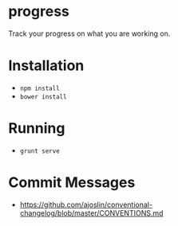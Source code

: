 progress
========

Track your progress on what you are working on.

Installation
============
* `npm install`
* `bower install`

Running
============
* `grunt serve`

Commit Messages
=============
* https://github.com/ajoslin/conventional-changelog/blob/master/CONVENTIONS.md

